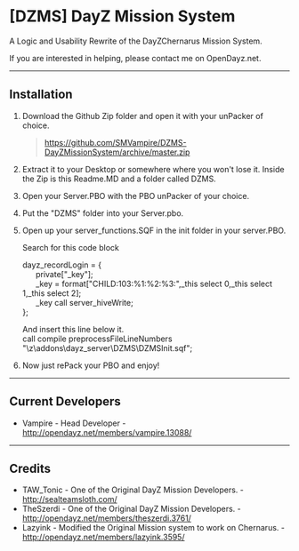 **[DZMS] DayZ Mission System**
================

A Logic and Usability Rewrite of the DayZChernarus Mission System.

If you are interested in helping, please contact me on OpenDayz.net.

--------------------------
Installation
--------------------------
1.	Download the Github Zip folder and open it with your unPacker of choice.

	> https://github.com/SMVampire/DZMS-DayZMissionSystem/archive/master.zip
	
2.	Extract it to your Desktop or somewhere where you won't lose it.
	Inside the Zip is this Readme.MD and a folder called DZMS.
	
3.	Open your Server.PBO with the PBO unPacker of your choice.

4.	Put the "DZMS" folder into your Server.pbo.

5.	Open up your server_functions.SQF in the init folder in your server.PBO.

	Search for this code block
	
	dayz_recordLogin = {<br />
	&nbsp;&nbsp;&nbsp;&nbsp;&nbsp;&nbsp;private["_key"];<br />
	&nbsp;&nbsp;&nbsp;&nbsp;&nbsp;&nbsp;_key = format["CHILD:103:%1:%2:%3:",_this select 0,_this select 1,_this select 2];<br />
	&nbsp;&nbsp;&nbsp;&nbsp;&nbsp;&nbsp;_key call server_hiveWrite;<br />
	};
	
	And insert this line below it.<br />
	call compile preprocessFileLineNumbers "\z\addons\dayz_server\DZMS\DZMSInit.sqf";

6.	Now just rePack your PBO and enjoy!

--------------------------
Current Developers
--------------------------
* Vampire - Head Developer - http://opendayz.net/members/vampire.13088/

--------------------------
Credits
--------------------------
* TAW_Tonic - One of the Original DayZ Mission Developers. - http://sealteamsloth.com/
* TheSzerdi - One of the Original DayZ Mission Developers. - http://opendayz.net/members/theszerdi.3761/
* Lazyink - Modified the Original Mission system to work on Chernarus. - http://opendayz.net/members/lazyink.3595/
